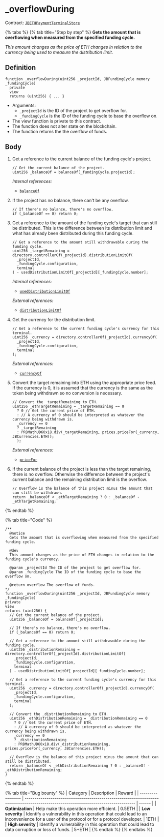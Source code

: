 # \_overflowDuring

Contract: [`JBETHPaymentTerminalStore`](../)​‌

{% tabs %}
{% tab title="Step by step" %}
**Gets the amount that is overflowing when measured from the specified funding cycle.**

_This amount changes as the price of ETH changes in relation to the currency being used to measure the distribution limit._

## Definition

```solidity
function _overflowDuring(uint256 _projectId, JBFundingCycle memory _fundingCycle)
  private
  view
  returns (uint256) { ... }
```

* Arguments:
  * `_projectId` is the ID of the project to get overflow for.
  * `_fundingCycle` is the ID of the funding cycle to base the overflow on.
* The view function is private to this contract.
* The function does not alter state on the blockchain.
* The function returns the the overflow of funds.

## Body

1.  Get a reference to the current balance of the funding cycle's project.

    ```solidity
    // Get the current balance of the project.
    uint256 _balanceOf = balanceOf[_fundingCycle.projectId];
    ```

    _Internal references:_

    * [`balanceOf`](../properties/balanceof.md)
2.  If the project has no balance, there can't be any overflow.

    ```solidity
    // If there's no balance, there's no overflow.
    if (_balanceOf == 0) return 0;
    ```
3.  Get a reference to the amount of the funding cycle's target that can still be distributed. This is the difference between its distribution limit and what has already been distributed during this funding cycle.

    ```solidity
    // Get a reference to the amount still withdrawable during the funding cycle.
    uint256 _targetRemaining = directory.controllerOf(_projectId).distributionLimitOf(
      _projectId,
      _fundingCycle.configuration,
      terminal
    ) - usedDistributionLimitOf[_projectId][_fundingCycle.number];
    ```

    _Internal references:_

    * [`usedDistributionLimitOf`](../properties/useddistributionlimitof.md)

    _External references:_

    * [`distributionLimitOf`](../../../or-controllers/jbcontroller/properties/distributionlimitof.md)
4.  Get the currency for the distribution limit.

    ```solidity
    // Get a reference to the current funding cycle's currency for this terminal.
    uint256 _currency = directory.controllerOf(_projectId).currencyOf(
      _projectId,
      _fundingCycle.configuration,
      terminal
    );
    ```

    _External references:_

    * [`currencyOf`](../../../or-controllers/jbcontroller/properties/currencyof.md)
5.  Convert the target remaining into ETH using the appropriate price feed. If the currency is 0, it is assumed that the currency is the same as the token being withdrawn so no conversion is necessary.

    ```solidity
    // Convert the _targetRemaining to ETH.
    uint256 _ethTargetRemaining = _targetRemaining == 0
      ? 0 // Get the current price of ETH.
      : // A currency of 0 should be interpreted as whatever the currency being withdrawn is.
      _currency == 0
      ? _targetRemaining
      : PRBMathUD60x18.div(_targetRemaining, prices.priceFor(_currency, JBCurrencies.ETH));
      );
    ```

    _External references:_

    * [`priceFor`](../../../jbprices/read/pricefor.md)
6.  If the current balance of the project is less than the target remaining, there is no overflow. Otherwise the difference between the project's current balance and the remaining distribution limit is the overflow.

    ```solidity
    // Overflow is the balance of this project minus the amount that can still be withdrawn.
    return _balanceOf < _ethTargetRemaining ? 0 : _balanceOf - _ethTargetRemaining;
    ```
{% endtab %}

{% tab title="Code" %}
```solidity
/**
  @notice
  Gets the amount that is overflowing when measured from the specified funding cycle.

  @dev
  This amount changes as the price of ETH changes in relation to the funding cycle's currency.
  
  @param _projectId The ID of the project to get overflow for.
  @param _fundingCycle The ID of the funding cycle to base the overflow on.

  @return overflow The overflow of funds.
*/
function _overflowDuring(uint256 _projectId, JBFundingCycle memory _fundingCycle)
private
view
returns (uint256) {
  // Get the current balance of the project.
  uint256 _balanceOf = balanceOf[_projectId];

  // If there's no balance, there's no overflow.
  if (_balanceOf == 0) return 0;

  // Get a reference to the amount still withdrawable during the funding cycle.
  uint256 _distributionRemaining = directory.controllerOf(_projectId).distributionLimitOf(
    _projectId,
    _fundingCycle.configuration,
    terminal
  ) - usedDistributionLimitOf[_projectId][_fundingCycle.number];

  // Get a reference to the current funding cycle's currency for this terminal.
  uint256 _currency = directory.controllerOf(_projectId).currencyOf(
    _projectId,
    _fundingCycle.configuration,
    terminal
  );

  // Convert the _distributionRemaining to ETH.
  uint256 _ethDistributionRemaining = _distributionRemaining == 0
    ? 0 // Get the current price of ETH.
    : // A currency of 0 should be interpreted as whatever the currency being withdrawn is.
    _currency == 0
    ? _distributionRemaining
    : PRBMathUD60x18.div(_distributionRemaining, prices.priceFor(_currency, JBCurrencies.ETH));

  // Overflow is the balance of this project minus the amount that can still be distributed.
  return _balanceOf < _ethDistributionRemaining ? 0 : _balanceOf - _ethDistributionRemaining;
}
```
{% endtab %}

{% tab title="Bug bounty" %}
| Category          | Description                                                                                                                            | Reward |
| ----------------- | -------------------------------------------------------------------------------------------------------------------------------------- | ------ |
| **Optimization**  | Help make this operation more efficient.                                                                                               | 0.5ETH |
| **Low severity**  | Identify a vulnerability in this operation that could lead to an inconvenience for a user of the protocol or for a protocol developer. | 1ETH   |
| **High severity** | Identify a vulnerability in this operation that could lead to data corruption or loss of funds.                                        | 5+ETH  |
{% endtab %}
{% endtabs %}
